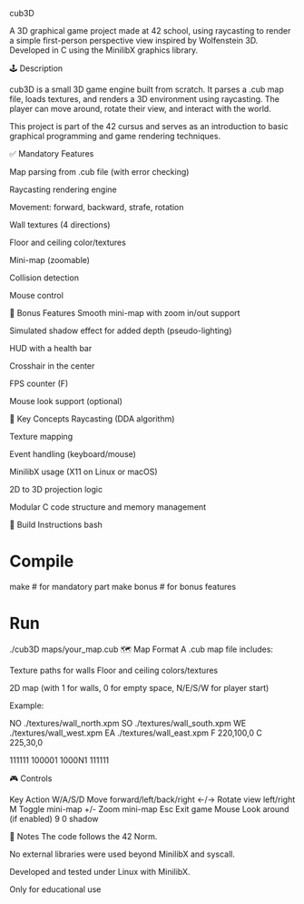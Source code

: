 cub3D

A 3D graphical game project made at 42 school, using raycasting to render a simple first-person perspective view inspired by Wolfenstein 3D.
Developed in C using the MinilibX graphics library.

🕹 Description

cub3D is a small 3D game engine built from scratch. It parses a .cub map file, loads textures, and renders a 3D environment using raycasting. The player can move around, rotate their view, and interact with the world.

This project is part of the 42 cursus and serves as an introduction to basic graphical programming and game rendering techniques.

✅ Mandatory Features

 Map parsing from .cub file (with error checking)

 Raycasting rendering engine

 Movement: forward, backward, strafe, rotation

 Wall textures (4 directions)

 Floor and ceiling color/textures

 Mini-map (zoomable)

 Collision detection

 Mouse control

🌟 Bonus Features
 Smooth mini-map with zoom in/out support

 Simulated shadow effect for added depth (pseudo-lighting)

 HUD with a health bar

 Crosshair in the center

 FPS counter (F)

 Mouse look support (optional)

🧠 Key Concepts
Raycasting (DDA algorithm)

Texture mapping

Event handling (keyboard/mouse)

MinilibX usage (X11 on Linux or macOS)

2D to 3D projection logic

Modular C code structure and memory management

🔧 Build Instructions
bash

# Compile
make        # for mandatory part
make bonus  # for bonus features

# Run
./cub3D maps/your_map.cub
🗺 Map Format
A .cub map file includes:

Texture paths for walls
Floor and ceiling colors/textures

2D map (with 1 for walls, 0 for empty space, N/E/S/W for player start)

Example:

NO ./textures/wall_north.xpm
SO ./textures/wall_south.xpm
WE ./textures/wall_west.xpm
EA ./textures/wall_east.xpm
F 220,100,0
C 225,30,0

111111
100001
1000N1
111111

🎮 Controls

Key	Action
W/A/S/D	Move forward/left/back/right
←/→	Rotate view left/right
M	Toggle mini-map
+/-	Zoom mini-map
Esc	Exit game
Mouse	Look around (if enabled)
9 0 shadow

📌 Notes
The code follows the 42 Norm.

No external libraries were used beyond MinilibX and syscall.

Developed and tested under Linux with MinilibX.

Only for educational use
